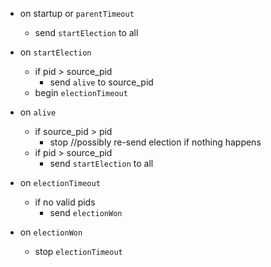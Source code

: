 
* on startup or `parentTimeout`
  * send `startElection` to all


* on `startElection`
  * if pid > source_pid
    * send `alive` to source_pid
  * begin `electionTimeout`


* on `alive`
  * if source_pid > pid
    * stop  //possibly re-send election if nothing happens
  * if pid > source_pid
    * send `startElection` to all


* on `electionTimeout`
  * if no valid pids
    * send `electionWon`


* on `electionWon`
  * stop `electionTimeout`
